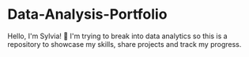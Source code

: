 # Data-Analysis-Portfolio
Hello, I'm Sylvia! 👋 I'm trying to break into data analytics so this is a repository to showcase my skills, share projects and track my progress.
